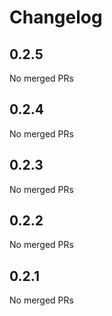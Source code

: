 # Changelog

<!-- <START NEW CHANGELOG ENTRY> -->

## 0.2.5

No merged PRs

<!-- <END NEW CHANGELOG ENTRY> -->

## 0.2.4

No merged PRs

## 0.2.3

No merged PRs

## 0.2.2

No merged PRs

## 0.2.1

No merged PRs
